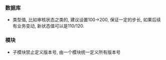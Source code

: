 ### 数据库

* 类型值, 比如审核状态之类的, 建议设置100->200, 保证一定的步长, 如果后续有业务变动, 新状态值可以是110/120.

### 模块

* 子模块禁止定义版本号, 由一个模块统一定义所有版本号